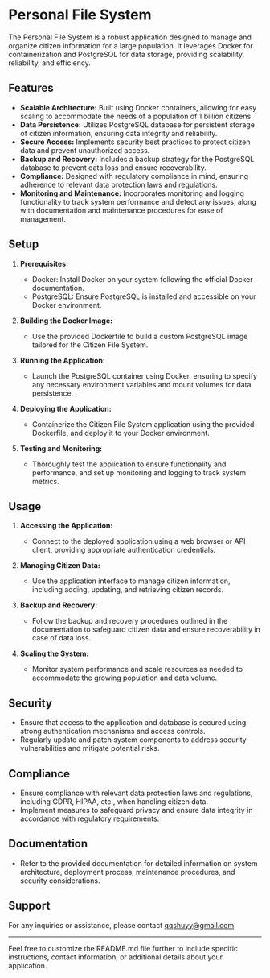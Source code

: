 # Personal File System

The Personal File System is a robust application designed to manage and organize citizen information for a large population. It leverages Docker for containerization and PostgreSQL for data storage, providing scalability, reliability, and efficiency.

## Features

- **Scalable Architecture:** Built using Docker containers, allowing for easy scaling to accommodate the needs of a population of 1 billion citizens.
- **Data Persistence:** Utilizes PostgreSQL database for persistent storage of citizen information, ensuring data integrity and reliability.
- **Secure Access:** Implements security best practices to protect citizen data and prevent unauthorized access.
- **Backup and Recovery:** Includes a backup strategy for the PostgreSQL database to prevent data loss and ensure recoverability.
- **Compliance:** Designed with regulatory compliance in mind, ensuring adherence to relevant data protection laws and regulations.
- **Monitoring and Maintenance:** Incorporates monitoring and logging functionality to track system performance and detect any issues, along with documentation and maintenance procedures for ease of management.

## Setup

1. **Prerequisites:**
   - Docker: Install Docker on your system following the official Docker documentation.
   - PostgreSQL: Ensure PostgreSQL is installed and accessible on your Docker environment.

2. **Building the Docker Image:**
   - Use the provided Dockerfile to build a custom PostgreSQL image tailored for the Citizen File System.

3. **Running the Application:**
   - Launch the PostgreSQL container using Docker, ensuring to specify any necessary environment variables and mount volumes for data persistence.

4. **Deploying the Application:**
   - Containerize the Citizen File System application using the provided Dockerfile, and deploy it to your Docker environment.

5. **Testing and Monitoring:**
   - Thoroughly test the application to ensure functionality and performance, and set up monitoring and logging to track system metrics.

## Usage

1. **Accessing the Application:**
   - Connect to the deployed application using a web browser or API client, providing appropriate authentication credentials.

2. **Managing Citizen Data:**
   - Use the application interface to manage citizen information, including adding, updating, and retrieving citizen records.

3. **Backup and Recovery:**
   - Follow the backup and recovery procedures outlined in the documentation to safeguard citizen data and ensure recoverability in case of data loss.

4. **Scaling the System:**
   - Monitor system performance and scale resources as needed to accommodate the growing population and data volume.

## Security

- Ensure that access to the application and database is secured using strong authentication mechanisms and access controls.
- Regularly update and patch system components to address security vulnerabilities and mitigate potential risks.

## Compliance

- Ensure compliance with relevant data protection laws and regulations, including GDPR, HIPAA, etc., when handling citizen data.
- Implement measures to safeguard privacy and ensure data integrity in accordance with regulatory requirements.

## Documentation

- Refer to the provided documentation for detailed information on system architecture, deployment process, maintenance procedures, and security considerations.

## Support

For any inquiries or assistance, please contact [qqshuyy@gmail.com](mailto:support@example.com).

---

Feel free to customize the README.md file further to include specific instructions, contact information, or additional details about your application.

